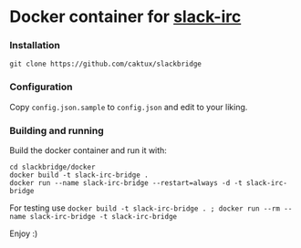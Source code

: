 Docker container for [slack-irc](https://github.com/ekmartin/slack-irc)
===

### Installation
```
git clone https://github.com/caktux/slackbridge
```

### Configuration

Copy `config.json.sample` to `config.json` and edit to your liking.

### Building and running

Build the docker container and run it with:

```
cd slackbridge/docker
docker build -t slack-irc-bridge .
docker run --name slack-irc-bridge --restart=always -d -t slack-irc-bridge
```

For testing use `docker build -t slack-irc-bridge . ; docker run --rm --name slack-irc-bridge -t slack-irc-bridge`

Enjoy :)
